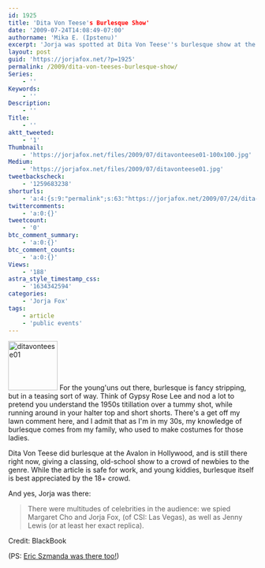 ```yaml
---
id: 1925
title: 'Dita Von Teese's Burlesque Show'
date: '2009-07-24T14:08:49-07:00'
authorname: 'Mika E. (Ipstenu)'
excerpt: 'Jorja was spotted at Dita Von Teese''s burlesque show at the Avalon in Hollywood.'
layout: post
guid: 'https://jorjafox.net/?p=1925'
permalink: /2009/dita-von-teeses-burlesque-show/
Series:
    - ''
Keywords:
    - ''
Description:
    - ''
Title:
    - ''
aktt_tweeted:
    - '1'
Thumbnail:
    - 'https://jorjafox.net/files/2009/07/ditavonteese01-100x100.jpg'
Medium:
    - 'https://jorjafox.net/files/2009/07/ditavonteese01.jpg'
tweetbackscheck:
    - '1259683238'
shorturls:
    - 'a:4:{s:9:"permalink";s:63:"https://jorjafox.net/2009/07/24/dita-von-teeses-burlesque-show/";s:7:"tinyurl";s:26:"http://tinyurl.com/yfcxpv8";s:4:"isgd";s:18:"http://is.gd/533NS";s:5:"bitly";s:19:"http://bit.ly/QpH4o";}'
twittercomments:
    - 'a:0:{}'
tweetcount:
    - '0'
btc_comment_summary:
    - 'a:0:{}'
btc_comment_counts:
    - 'a:0:{}'
Views:
    - '188'
astra_style_timestamp_css:
    - '1634342594'
categories:
    - 'Jorja Fox'
tags:
    - article
    - 'public events'
---
```


<a href="//static.jorjafox.net/wordpress/2009/07/ditavonteese01.jpg"><img src="//static.jorjafox.net/wordpress/2009/07/ditavonteese01-100x100.jpg" alt="ditavonteese01" title="ditavonteese01" width="100" height="100" class="alignleft size-thumbnail wp-image-1924" /></a> For the young'uns out there, burlesque is fancy stripping, but in a teasing sort of way.  Think of Gypsy Rose Lee and nod a lot to pretend you understand the 1950s titillation over a tummy shot, while running around in your halter top and short shorts.  There's a get off my lawn comment here, and I admit that as I'm in my 30s, my knowledge of burlesque comes from my family, who used to make costumes for those ladies.

Dita Von Teese did burlesque at the Avalon in Hollywood, and is still there right now, giving a classing, old-school show to a crowd of newbies to the genre. While the article is safe for work, and young kiddies, burlesque itself is best appreciated by the 18+ crowd.

And yes, Jorja was there:
<blockquote>There were multitudes of celebrities in the audience: we spied Margaret Cho and Jorja Fox, (of CSI: Las Vegas), as well as Jenny Lewis (or at least her exact replica).</blockquote>

Credit: BlackBook

(PS: <a href="http://photos.posh24.com/p/567834/l/jewel/ditas_teese_release.jpg">Eric Szmanda was there too!</a>)
